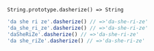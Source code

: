     String.prototype.dasherize() => String
    
~~~js
'da she ri ze'.dasherize() // =>'da-she-ri-ze'
'da_she_ri_ze'.dasherize() // =>'da-she-ri-ze'
'daSheRiZe'.dasherize() // =>'da-she-ri-ze'
'da she_riZe'.dasherize() // =>'da-she-ri-ze'
~~~
